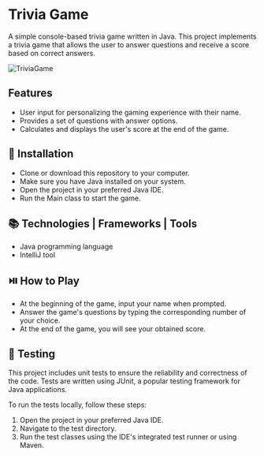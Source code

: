 # Trivia Game

A simple console-based trivia game written in Java. This project implements a trivia game that allows the user to answer questions and receive a score based on correct answers.

![TriviaGame](images/ChessGame.png)
## Features

- User input for personalizing the gaming experience with their name.
- Provides a set of questions with answer options.
- Calculates and displays the user's score at the end of the game.

## 📝 Installation

- Clone or download this repository to your computer.
- Make sure you have Java installed on your system.
- Open the project in your preferred Java IDE.
- Run the Main class to start the game.

## 📚 Technologies | Frameworks | Tools
- Java programming language
- IntelliJ tool

## ⏯️ How to Play

- At the beginning of the game, input your name when prompted.
- Answer the game's questions by typing the corresponding number of your choice.
- At the end of the game, you will see your obtained score.

## 🧪 Testing

This project includes unit tests to ensure the reliability and correctness of the code. Tests are written using JUnit, a popular testing framework for Java applications.

To run the tests locally, follow these steps:

1. Open the project in your preferred Java IDE.
2. Navigate to the test directory.
3. Run the test classes using the IDE's integrated test runner or using Maven.